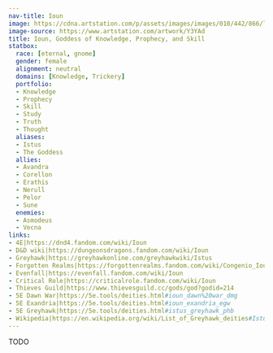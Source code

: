 ```yaml
---
nav-title: Ioun
image: https://cdna.artstation.com/p/assets/images/images/010/442/866/large/ameera-sheikh-ioun2.jpg
image-source: https://www.artstation.com/artwork/Y3YAd
title: Ioun, Goddess of Knowledge, Prophecy, and Skill
statbox:
  race: [eternal, gnome]
  gender: female
  alignment: neutral
  domains: [Knowledge, Trickery]
  portfolio:
  - Knowledge
  - Prophecy
  - Skill
  - Study
  - Truth
  - Thought
  aliases:
  - Istus
  - The Goddess
  allies:
  - Avandra
  - Corellon
  - Erathis
  - Nerull
  - Pelor
  - Sune
  enemies:
  - Asmodeus
  - Vecna
links:
- 4E|https://dnd4.fandom.com/wiki/Ioun
- D&D wiki|https://dungeonsdragons.fandom.com/wiki/Ioun
- Greyhawk|https://greyhawkonline.com/greyhawkwiki/Istus
- Forgotten Realms|https://forgottenrealms.fandom.com/wiki/Congenio_Ioun
- Evenfall|https://evenfall.fandom.com/wiki/Ioun
- Critical Role|https://criticalrole.fandom.com/wiki/Ioun
- Thieves Guild|https://www.thievesguild.cc/gods/god?godid=214
- 5E Dawn War|https://5e.tools/deities.html#ioun_dawn%20war_dmg
- 5E Exandria|https://5e.tools/deities.html#ioun_exandria_egw
- 5E Greyhawk|https://5e.tools/deities.html#istus_greyhawk_phb
- Wikipedia|https://en.wikipedia.org/wiki/List_of_Greyhawk_deities#Istus
---
```


TODO
